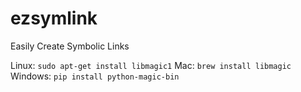 # ezsymlink
 Easily Create Symbolic Links

 Linux: `sudo apt-get install libmagic1`
 Mac: `brew install libmagic`
 Windows: `pip install python-magic-bin`

